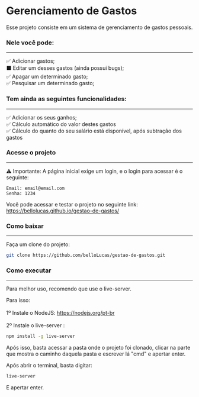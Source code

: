 # Gerenciamento de Gastos

Esse projeto consiste em um sistema de gerenciamento de gastos pessoais.

### Nele você pode:

---

✅ Adicionar gastos; <br>
⬛ Editar um desses gastos (ainda possui bugs); <br>
✅ Apagar um determinado gasto; <br>
✅ Pesquisar um determinado gasto;

### Tem ainda as seguintes funcionalidades:

---

✅ Adicionar os seus ganhos; <br>
✅ Cálculo automático do valor destes gastos <br>
✅ Cálculo do quanto do seu salário está disponível, após subtração dos gastos <br>

### Acesse o projeto

---

⚠️ Importante: A página inicial exige um login, e o login para acessar é o seguinte:

```
Email: email@email.com
Senha: 1234
```

Você pode acessar e testar o projeto no seguinte link: https://bellolucas.github.io/gestao-de-gastos/

### Como baixar

---

Faça um clone do projeto: <br>

```bash
git clone https://github.com/belloLucas/gestao-de-gastos.git
```

### Como executar

---

Para melhor uso, recomendo que use o live-server.

Para isso: <br> <br>
1º Instale o NodeJS: https://nodejs.org/pt-br <br> <br>
2º Instale o live-server :

```bash
npm install -g live-server
```

Após isso, basta acessar a pasta onde o projeto foi clonado, clicar na parte que mostra o caminho daquela pasta e escrever lá "cmd" e apertar enter.

Após abrir o terminal, basta digitar:

```bash
live-server
```

E apertar enter.
